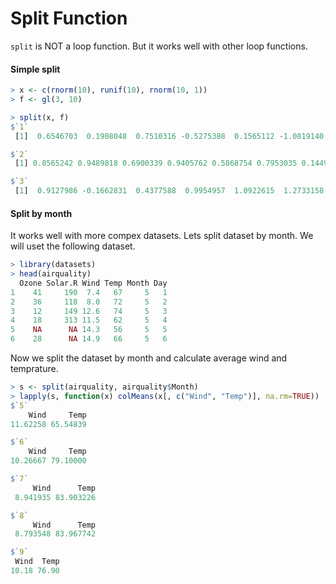# Split Function

`split` is NOT a loop function. But it works well with other loop functions.

#### Simple split

``` R
> x <- c(rnorm(10), runif(10), rnorm(10, 1))
> f <- gl(3, 10)

> split(x, f)
$`1`
 [1]  0.6546703  0.1908048  0.7510316 -0.5275388  0.1565112 -1.0819140  0.5881377  1.9318782 -1.6296265  0.1217391

$`2`
 [1] 0.8565242 0.9489818 0.6900339 0.9405762 0.5868754 0.7953035 0.1449435 0.3803465 0.6014722 0.7375775

$`3`
 [1]  0.9127986 -0.1662831  0.4377588  0.9954957  1.0922615  1.2733158  1.4715993  3.6705109  1.1215348  1.1913898
```

#### Split by month

It works well with more compex datasets. Lets split dataset by month. We will uset the following dataset.

``` R
> library(datasets)
> head(airquality)
  Ozone Solar.R Wind Temp Month Day
1    41     190  7.4   67     5   1
2    36     118  8.0   72     5   2
3    12     149 12.6   74     5   3
4    18     313 11.5   62     5   4
5    NA      NA 14.3   56     5   5
6    28      NA 14.9   66     5   6
```

Now we split the dataset by month and calculate average wind and temprature.

``` R
> s <- split(airquality, airquality$Month)
> lapply(s, function(x) colMeans(x[, c("Wind", "Temp")], na.rm=TRUE))
$`5`
    Wind     Temp
11.62258 65.54839

$`6`
    Wind     Temp
10.26667 79.10000

$`7`
     Wind      Temp
 8.941935 83.903226

$`8`
     Wind      Temp
 8.793548 83.967742

$`9`
 Wind  Temp
10.18 76.90
```
